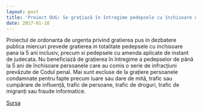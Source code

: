 ```yaml
---
layout: post
title: 'Proiect OUG: Se grațiază în întregime pedepsele cu închisoare de până la 5 ani'
date: 2017-01-18
---
```


Proiectul de ordonanta de urgenta privind gratierea pus in dezbatere publica miercuri prevede gratierea in totalitate pedepsele cu inchisoare pana la 5 ani inclusiv, precum si pedepsele cu amenda aplicate de instant de judecata.  Nu beneficiază de grațierea în întregime a pedepselor de până la 5 ani de închisoare persoanele care au comis o serie de infracțiuni prevăzute de Codul penal. Mai sunt excluse de la grațiere persoanele condamnate pentru fapte precum luare sau dare de mită, trafic sau cumpărare de influență, trafic de persoane, trafic de droguri, trafic de migranți sau fraude informatice.

[Sursa](http://www.agerpres.ro/politica/2017/01/18/alerta-proiect-oug-se-gratiaza-in-intregime-pedepsele-cu-inchisoare-de-pana-la-5-ani-13-29-59)
